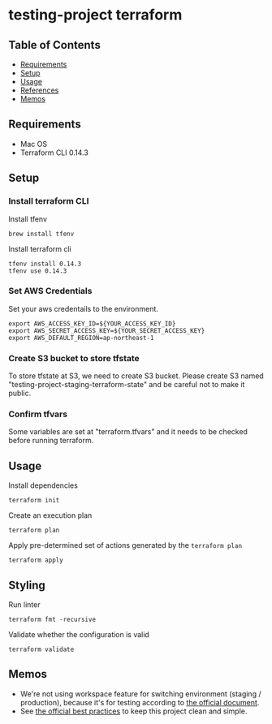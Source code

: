 # testing-project terraform

## Table of Contents
* [Requirements](##requirements)
* [Setup](##setup)
* [Usage](##usage)
* [References](##references)
* [Memos](##memos)

## Requirements
- Mac OS
- Terraform CLI 0.14.3

## Setup
### Install terraform CLI

Install tfenv
```
brew install tfenv
```

Install terraform cli
```
tfenv install 0.14.3
tfenv use 0.14.3
```


### Set AWS Credentials
Set your aws credentails to the environment.
```
export AWS_ACCESS_KEY_ID=${YOUR_ACCESS_KEY_ID}
export AWS_SECRET_ACCESS_KEY=${YOUR_SECRET_ACCESS_KEY}
export AWS_DEFAULT_REGION=ap-northeast-1
```

### Create S3 bucket to store tfstate
To store tfstate at S3, we need to create S3 bucket.
Please create S3 named "testing-project-staging-terraform-state" and be careful not to make it public.

### Confirm tfvars
Some variables are set at "terraform.tfvars" and it needs to be checked before running terraform.


## Usage

Install dependencies
```
terraform init
```

Create an execution plan
```
terraform plan
```

Apply pre-determined set of actions generated by the ` terraform plan `
```
terraform apply
```

## Styling

Run linter
```
terraform fmt -recursive
```

Validate whether the configuration is valid
```
terraform validate
```

## Memos
- We're not using workspace feature for switching environment (staging / production), because it's for testing according to [the official document](https://www.terraform.io/docs/state/workspaces.html#when-to-use-multiple-workspaces).
- See [the official best practices](https://www.terraform-best-practices.com/) to keep this project clean and simple.
